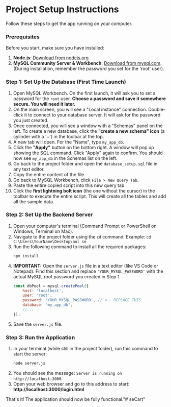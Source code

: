 # Project Setup Instructions

Follow these steps to get the app running on your computer.

### Prerequisites

Before you start, make sure you have installed:

1.  **Node.js**: [Download from nodejs.org](https://nodejs.org/en/download/)
2.  **MySQL Community Server & Workbench**: [Download from mysql.com](https://dev.mysql.com/downloads/installer/). (During installation, remember the password you set for the 'root' user).

### Step 1: Set Up the Database (First Time Launch)

1.  Open MySQL Workbench. On the first launch, it will ask you to set a password for the `root` user. **Choose a password and save it somewhere secure. You will need it later.**
2.  On the main screen, you will see a "Local instance" connection. Double-click it to connect to your database server. It will ask for the password you just created.
3.  Once connected, you will see a window with a "Schemas" panel on the left. To create a new database, click the **"create a new schema" icon** (a cylinder with a '+') in the toolbar at the top.
4.  A new tab will open. For the "Name", type `my_app_db`.
5.  Click the **"Apply"** button on the bottom right. A window will pop up showing the SQL command. Click "Apply" again to confirm. You should now see `my_app_db` in the Schemas list on the left.
6.  Go back to the project folder and open the `database_setup.sql` file in any text editor.
7.  Copy the entire content of the file.
8.  Go back to MySQL Workbench, click `File > New Query Tab`.
9.  Paste the entire copied script into this new query tab.
10. Click the **first lightning bolt icon** (the one without the cursor) in the toolbar to execute the entire script. This will create all the tables and add all the sample data.

### Step 2: Set Up the Backend Server

1.  Open your computer's terminal (Command Prompt or PowerShell on Windows, Terminal on Mac).
2.  Navigate to the project folder using the `cd` command. Example: `cd C:\Users\YourName\Desktop\aol se`
3.  Run the following command to install all the required packages:
    ```bash
    npm install
    ```
4.  **IMPORTANT:** Open the `server.js` file in a text editor (like VS Code or Notepad). Find this section and replace `'YOUR_MYSQL_PASSWORD'` with the actual MySQL root password you created in Step 1.
    ```javascript
    const dbPool = mysql.createPool({
        host: 'localhost',
        user: 'root',
        password: 'YOUR_MYSQL_PASSWORD', // <-- REPLACE THIS
        database: 'my_app_db',
        //...
    });
    ```
5.  Save the `server.js` file.

### Step 3: Run the Application

1.  In your terminal (while still in the project folder), run this command to start the server:
    ```bash
    node server.js
    ```
2.  You should see the message: `Server is running on http://localhost:3000`.
3.  Open your web browser and go to this address to start:
    **http://localhost:3000/login.html**

That's it! The application should now be fully functional."# seCart" 
